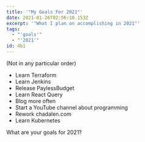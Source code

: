 ```yaml
---
title: '"My Goals For 2021"'
date: 2021-01-26T02:56:10.153Z
excerpt: '"What I plan on accomplishing in 2021"'
tags:
  - "'goals'"
  - "'2021'"
id: 4b1
---
```

(Not in any particular order)

* Learn Terraform
* Learn Jenkins
* Release PaylessBudget
* Learn React Query
* Blog more often
* Start a YouTube channel about programming
* Rework chadalen.com
* Learn Kubernetes

What are your goals for 2021?
